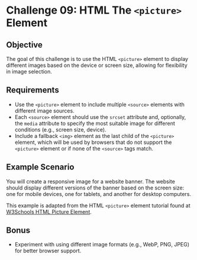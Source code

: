 # Challenge 09: HTML The `<picture>` Element

## Objective
The goal of this challenge is to use the HTML `<picture>` element to display different images based on the device or screen size, allowing for flexibility in image selection.

## Requirements
- Use the `<picture>` element to include multiple `<source>` elements with different image sources.
- Each `<source>` element should use the `srcset` attribute and, optionally, the `media` attribute to specify the most suitable image for different conditions (e.g., screen size, device).
- Include a fallback `<img>` element as the last child of the `<picture>` element, which will be used by browsers that do not support the `<picture>` element or if none of the `<source>` tags match.

## Example Scenario
You will create a responsive image for a website banner. The website should display different versions of the banner based on the screen size: one for mobile devices, one for tablets, and another for desktop computers.

This example is adapted from the HTML `<picture>` element tutorial found at [W3Schools HTML Picture Element](https://www.w3schools.com/html/html_picture.asp).

## Bonus
- Experiment with using different image formats (e.g., WebP, PNG, JPEG) for better browser support.
